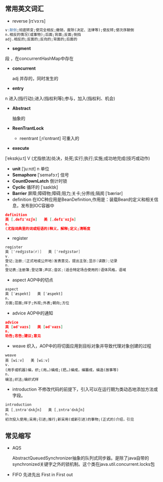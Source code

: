 ## 常用英文词汇

- reverse 
[rɪˈvɜːrs]  

```sql
v:颠倒;彻底转变;使完全相反;撤销，废除(决定、法律等);使反转;使次序颠倒
n.相反的情况(或事物);后面;背面;反面;倒挡
adj.相反的;反面的;反向的;背面的;后面的
```

- **segment**

段 ，在concurrentHashMap中存在

- **concurrent**  

  adj 并存的，同时发生的

- **entry**

n 进入(指行动);进入(指权利等);参与，加入(指权利、机会)

- **Abstract**

  抽象的

- **ReenTrantLock** 

  - reentrant     [ˌriˈɛntrənt]  可重入的

- **execute**

[ˈeksɪkjuːt]  V (尤指依法)处决，处死;实行;执行;实施;成功地完成(技巧或动作)

- **unit**   [ˈjuːnɪt]  n 单位
- **Semaphore**    [ˈseməfɔːr]  信号
- **CountDownLatch** 倒计时锁
- **Cyclic**  循环的 [ˈsaɪklɪk]
- **Barrier** 屏障;障碍物;障碍;阻力;关卡;分界线;隔阂   [ˈbæriər] 
- definition 在IOC种应用是BeanDefinition,作用是：装载Bean的定义和相关信息，发布到IOC容器中

```json
definition
英 [ˌdefɪˈnɪʃn]   美 [ˌdefɪˈnɪʃn]  
n.
(尤指词典里的词或短语的)释义，解释;定义;清晰度
```

- register 

```java
register
英 [ˈredʒɪstə(r)]   美 [ˈredʒɪstər]  
v.
登记;注册;(正式地或公开地)发表意见，提出主张;显示(读数);记录
n.
登记表;注册簿;登记簿;声区;音区;(适合特定场合使用的)语体风格，语域
```

- aspect AOP中的切点

```sql
aspect
英 [ˈæspekt]   美 [ˈæspekt]  
n.
方面;层面;样子;外观;外表;朝向;方位
```

- advice  AOP中的通知

```json
advice
英 [ədˈvaɪs]   美 [ədˈvaɪs]  
n.
劝告;忠告;建议;意见
```

- weave 织入，AOP中的将切面应用到目标对象并导致代理对象创建的过程

```
weave
英 [wiːv]   美 [wiːv]  
v.
(用手或机器)编，织;(用…)编成;(把…)编成，编纂成，编造(故事等)
n.
编法;织法;编织式样
```

- introduction 不修改代码的前提下，引入可以在运行期为类动态地添加方法或字段。

```
introduction
英 [ˌɪntrəˈdʌkʃn]   美 [ˌɪntrəˈdʌkʃn]  
n.
初次投入使用;采用;引进;推行;新采用(或新引进)的事物;(正式的)介绍，引见
```



## 常见缩写

- AQS

  AbstractQueuedSynchronizer抽象的队列式同步器。是除了java自带的synchronized关键字之外的锁机制。这个类在java.util.concurrent.locks包



- FIFO 先进先出  First in First out


